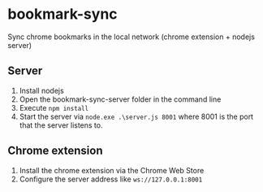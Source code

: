 # bookmark-sync
Sync chrome bookmarks in the local network (chrome extension + nodejs server)

## Server
1. Install nodejs
2. Open the bookmark-sync-server folder in the command line
3. Execute `npm install`
4. Start the server via `node.exe .\server.js 8001` where 8001 is the port that the server listens to.

## Chrome extension
1. Install the chrome extension via the Chrome Web Store
2. Configure the server address like `ws://127.0.0.1:8001`

